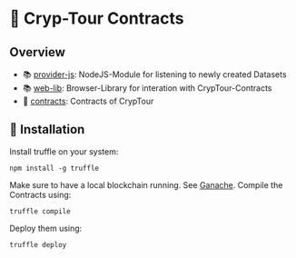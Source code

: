 # :scroll: Cryp-Tour Contracts 
## Overview

 - :books: [provider-js](https://github.com/Cryp-Tour/provider-js): NodeJS-Module for listening to newly created Datasets
 - :books: [web-lib](https://github.com/Cryp-Tour/web-lib): Browser-Library for interation with CrypTour-Contracts
 - :scroll: [contracts](https://github.com/Cryp-Tour/contracts): Contracts of CrypTour

## :rocket: Installation 
Install truffle on your system:
```
npm install -g truffle
```
Make sure to have a local blockchain running. See [Ganache](https://trufflesuite.com/ganache/).
Compile the Contracts using:
```
truffle compile
```
Deploy them using:
```
truffle deploy
```
